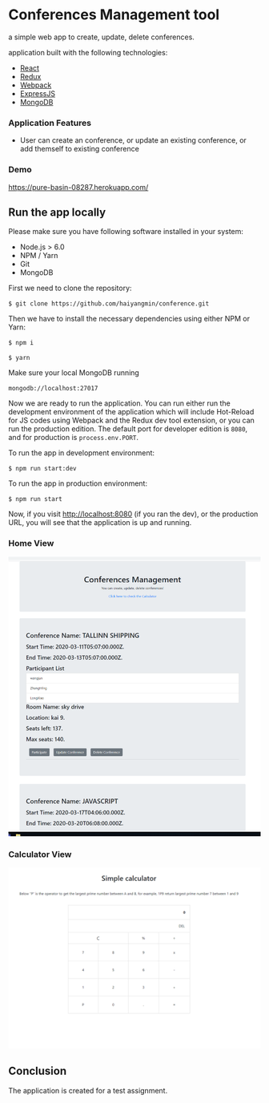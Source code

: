# Conferences Management tool
a simple web app to create, update, delete conferences.


application built with the following technologies:
* [React](https://facebook.github.io/react/)
* [Redux](http://redux.js.org/)
* [Webpack](https://webpack.js.org/)
* [ExpressJS](https://expressjs.com/)
* [MongoDB](https://www.mongodb.com/)

### Application Features
* User can create an conference, or update an existing conference, or add themself to existing conference

### Demo
https://pure-basin-08287.herokuapp.com/

## Run the app locally

Please make sure you have following software installed in your system:
* Node.js > 6.0
* NPM / Yarn
* Git
* MongoDB

First we need to clone the repository:
```
$ git clone https://github.com/haiyangmin/conference.git
```

Then we have to install the necessary dependencies using either NPM or Yarn:
```
$ npm i
```
```
$ yarn
```


Make sure your local MongoDB running
```
mongodb://localhost:27017
```

Now we are ready to run the application. You can run either run the development environment of the application which will include Hot-Reload for JS codes using Webpack and the Redux dev tool extension, or you can run the production edition. The default port for developer edition is `8080`, and for production is `process.env.PORT`.

To run the app in development environment:
```
$ npm run start:dev
```

To run the app in production environment:
```
$ npm run start
```

Now, if you visit [http://localhost:8080](http://localhost:8080) (if you ran the dev), or the production URL, you will see that the application is up and running.

### Home View
![home view](./docs/12.png)

### Calculator View
![Calculator view](./docs/11.png)


## Conclusion
The application is created for a test assignment.
